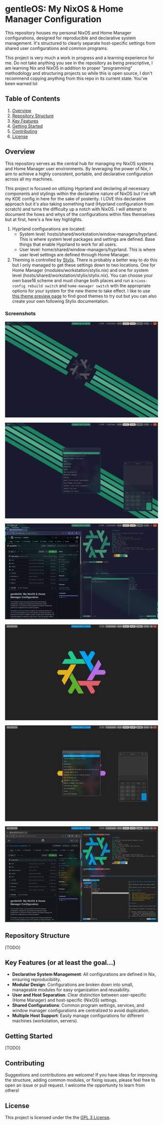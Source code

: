 # gentleOS: My NixOS & Home Manager Configuration

This repository houses my personal NixOS and Home Manager configurations, designed for reproducible and declarative system management. It's structured to clearly separate host-specific settings from shared user configurations and common programs.

This project is very much a work in progress and a learning experience for me. Do not take anything you see in the repository as being prescriptive, I am learning Nix and NixOS in addition to proper "programming" methodology and structuring projects so while this is open source, I don't recommend copying anything from this repo in its current state. You've been warned lol

## Table of Contents

1.  [Overview](#overview)
2.  [Repository Structure](#repository-structure)
3.  [Key Features](#key-features)
4.  [Getting Started](#getting-started)
5.  [Contributing](#contributing)
6.  [License](#license)

## Overview

This repository serves as the central hub for managing my NixOS systems and Home Manager user environments. By leveraging the power of Nix, I aim to achieve a highly consistent, portable, and declarative configuration across all my machines.

This project is focused on utilizing Hyprland and declaring all necessary components and stylings within the declarative nature of NixOS but I've left my KDE config in here for the sake of posterity. I LOVE this declarative approach but it's also taking something hard (Hyprland configuration from scratch) and turns the difficulty up a notch with NixOS. I will attempt to document the hows and whys of the configurations within files themselves but at first, here's a few key highlights.

1. Hyprland configurations are located:
    - System level: hosts/shared/workstation/window-managers/hyprland. This is where system level packages and settings are defined. Base things that enable Hyprland to work for all users.
    - User level: home/shared/window-managers/hyprland. This is where user level settings are defined through Home Manager.
2. Theming is controlled by [Stylix](https://github.com/nix-community/stylix). There is probably a better way to do this but I only managed to get these settings down to two locations. One for Home Manager (modules/workstation/stylix.nix) and one for system level (hosts/shared/workstation/stylix/stylix.nix). You can choose your own base16 scheme and must change both places and run a `nixos-config rebuild switch` and `home-manager switch` with the appropriate options for your system for the new theme to take effect. I like to use [this theme preview page](https://tinted-theming.github.io/tinted-gallery/) to find good themes to try out but you can also create your own following Stylix documentation.

### Screenshots

![screenshot1](media/screenshots/screenshot1.png)

![screenshot2](media/screenshots/screenshot2.png)

![screenshot3](media/screenshots/screenshot3.png)

![screenshot4](media/screenshots/screenshot4.png)

![screenshot5](media/screenshots/screenshot5.png)

![screenshot6](media/screenshots/screenshot6.png)

## Repository Structure

[TODO]

## Key Features (or at least the goal...)

* **Declarative System Management**: All configurations are defined in Nix, ensuring reproducibility.
* **Modular Design**: Configurations are broken down into small, manageable modules for easy organization and reusability.
* **User and Host Separation**: Clear distinction between user-specific (Home Manager) and host-specific (NixOS) settings.
* **Shared Configurations**: Common program settings, services, and window manager configurations are centralized to avoid duplication.
* **Multiple Host Support**: Easily manage configurations for different machines (workstation, servers).

## Getting Started

[TODO]

## Contributing

Suggestions and contributions are welcome! If you have ideas for improving the structure, adding common modules, or fixing issues, please feel free to open an issue or pull request. I welcome the opportunity to learn from others!

## License

This project is licensed under the the [GPL 3 License](https://www.gnu.org/licenses/gpl-3.0.en.html).

